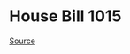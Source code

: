 # House Bill 1015

[Source](http://lawfilesext.leg.wa.gov/biennium/2023-24/Pdf/Bills/House%20Bills/1015.pdf)